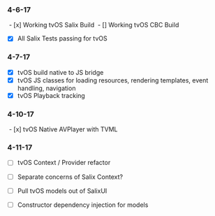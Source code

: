 ### 4-6-17
  - [x] Working tvOS Salix Build
  - [] Working tvOS CBC Build
  - [x] All Salix Tests passing for tvOS
  
### 4-7-17
  - [x] tvOS build native to JS bridge
  - [x] tvOS JS classes for loading resources, rendering templates, event handling, navigation
  - [x] tvOS Playback tracking
  
### 4-10-17
  - [x] tvOS Native AVPlayer with TVML
### 4-11-17
  - [ ] tvOS Context / Provider refactor
  - [ ] Separate concerns of Salix Context?
  - [ ] Pull tvOS models out of SalixUI
  - [ ] Constructor dependency injection for models  



